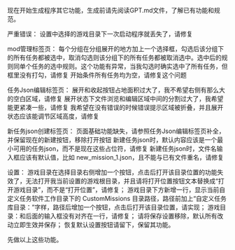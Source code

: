 现在开始生成程序其它功能，生成前请先阅读GPT.md文件，了解已有功能和规范。

严重错误：
    设置中选择的游戏目录下一次启动程序就丢失了，请修复

mod管理标签页：
    每个分组在分组展开的地方加上一个选择框，勾选后该分组下的所有任务都被选中，取消勾选则该分组下的所有任务都被取消选中。选中后的规则同单个任务的选中规则。这个功能有异常，当我勾选时确实选中了所有任务，但框里没有打勾，请修复
    开始条件所有任务均为空，请修复这个问题

    


任务Json编辑标签页：
  展开和收起按钮占地面积过大了，我不希望右侧有那么大的空白区域，请修复
  展开状态下文件浏览和编辑区域中间的分割过大了，我希望能更紧凑一些，请修复
  我希望在没有错误的时候错误提示区域被折叠，并且展开状态应该能调节区域高度，请修复
   

新任务json创建标签页：
    页面基础功能缺失，请参照任务Json编辑标签页补全，并保留现在的新建按钮，移除打开按钮
    新建任务json时，默认内容应该是一个最小可用的任务json，而不是现在这些占位符，请修复
    新建任务json时，文件名输入框应该有默认值，比如 new_mission_1.json，且不能与已有文件重名，请修复
    

设置：
    游戏目录在选择目录右侧增加一个按钮，点击后打开该目录位置的功能失效了，无法打开我当前设置的游戏根目录，并且请将打开位置按钮文本替换成“打开游戏目录”，而不是“打开位置”，请修复；
    游戏目录下方新增一行，显示当前自定义任务软件工作目录下的 CustomMissions 目录路径，路径前加上“自定义任务库目录：”字样，路径后增加一个按钮，点击后打开该目录位置，请实现；
    游戏目录：和后面的输入框没有对齐在一行，请修复；
    请将保存设置移除，默认所有改动立即生效并保存；
    恢复默认设置按钮请留下，保留其功能。


先做以上这些功能。